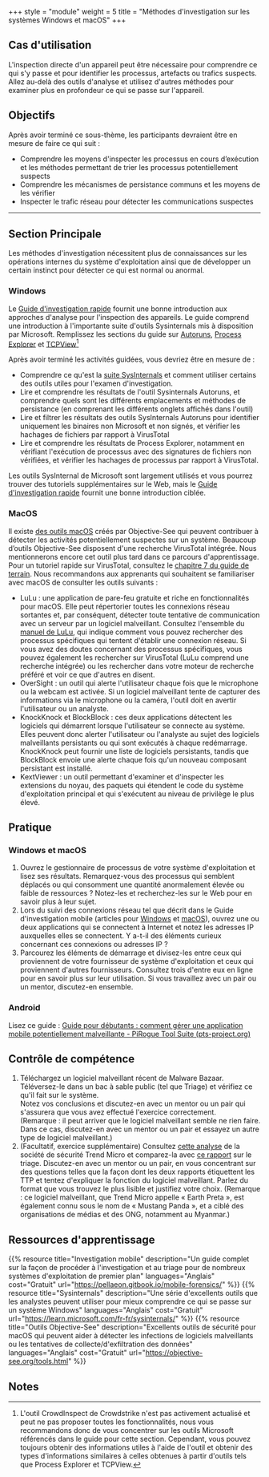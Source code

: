 +++
style = "module"
weight = 5
title = "Méthodes d'investigation sur les systèmes Windows et macOS"
+++

## Cas d'utilisation

L'inspection directe d'un appareil peut être nécessaire pour comprendre ce qui s'y passe et pour identifier les processus, artefacts ou trafics suspects. Allez au-delà des outils d'analyse et utilisez d'autres méthodes pour examiner plus en profondeur ce qui se passe sur l'appareil.

## Objectifs

Après avoir terminé ce sous-thème, les participants devraient être en mesure de faire ce qui suit :

- Comprendre les moyens d'inspecter les processus en cours d’exécution et les méthodes permettant de trier les processus potentiellement suspects
- Comprendre les mécanismes de persistance communs et les moyens de les vérifier
- Inspecter le trafic réseau pour détecter les communications suspectes

---
## Section Principale

Les méthodes d'investigation nécessitent plus de connaissances sur les opérations internes du système d'exploitation ainsi que de développer un certain instinct pour détecter ce qui est normal ou anormal.

### Windows

Le [Guide d'investigation rapide](https://pellaeon.gitbook.io/mobile-forensics/fr) fournit une bonne introduction aux approches d'analyse pour l'inspection des appareils. Le guide comprend une introduction à l'importante suite d'outils Sysinternals mis à disposition par Microsoft. Remplissez les sections du guide sur [Autoruns](https://pellaeon.gitbook.io/mobile-forensics/fr/windows/autoruns), [Process Explorer](https://pellaeon.gitbook.io/mobile-forensics/fr/windows/processes) et [TCPView](https://pellaeon.gitbook.io/mobile-forensics/fr/windows/network)[^1]

Après avoir terminé les activités guidées, vous devriez être en mesure de :

- Comprendre ce qu'est la [suite SysInternals](https://learn.microsoft.com/en-us/sysinternals/) et comment utiliser certains des outils utiles pour l'examen d'investigation.
- Lire et comprendre les résultats de l'outil Sysinternals Autoruns, et comprendre quels sont les différents emplacements et méthodes de persistance (en comprenant les différents onglets affichés dans l'outil)
- Lire et filtrer les résultats des outils SysInternals Autoruns pour identifier uniquement les binaires non Microsoft et non signés, et vérifier les hachages de fichiers par rapport à VirusTotal
- Lire et comprendre les résultats de Process Explorer, notamment en vérifiant l'exécution de processus avec des signatures de fichiers non vérifiées, et vérifier les hachages de processus par rapport à VirusTotal.

Les outils SysInternal de Microsoft sont largement utilisés et vous pourrez trouver des tutoriels supplémentaires sur le Web, mais le [Guide d'investigation rapide](https://pellaeon.gitbook.io/mobile-forensics/fr) fournit une bonne introduction ciblée.

### MacOS

Il existe [des outils macOS](https://objective-see.org/tools.html) créés par Objective-See qui peuvent contribuer à détecter les activités potentiellement suspectes sur un système. Beaucoup d’outils Objective-See disposent d'une recherche VirusTotal intégrée. Nous mentionnerons encore cet outil plus tard dans ce parcours d'apprentissage. Pour un tutoriel rapide sur VirusTotal, consultez le [chapitre 7 du guide de terrain](https://internews.org/wp-content/uploads/2024/12/Field-Guide-to-Incident-Response-for-Civil-Society-and-Media-Chapter-7-FR.pdf). Nous recommandons aux apprenants qui souhaitent se familiariser avec macOS de consulter les outils suivants :

- LuLu : une application de pare-feu gratuite et riche en fonctionnalités pour macOS. Elle peut répertorier toutes les connexions réseau sortantes et, par conséquent, détecter toute tentative de communication avec un serveur par un logiciel malveillant. Consultez l'ensemble du [manuel de LuLu](https://objective-see.org/products/lulu.html), qui indique comment vous pouvez rechercher des processus spécifiques qui tentent d'établir une connexion réseau. Si vous avez des doutes concernant des processus spécifiques, vous pouvez également les rechercher sur VirusTotal (LuLu comprend une recherche intégrée) ou les rechercher dans votre moteur de recherche préféré et voir ce que d'autres en disent.
- OverSight : un outil qui alerte l'utilisateur chaque fois que le microphone ou la webcam est activée. Si un logiciel malveillant tente de capturer des informations via le microphone ou la caméra, l'outil doit en avertir l'utilisateur ou un analyste.
- KnockKnock et BlockBlock : ces deux applications détectent les logiciels qui démarrent lorsque l'utilisateur se connecte au système. Elles peuvent donc alerter l'utilisateur ou l'analyste au sujet des logiciels malveillants persistants ou qui sont exécutés à chaque redémarrage. KnockKnock peut fournir une liste de logiciels persistants, tandis que BlockBlock envoie une alerte chaque fois qu'un nouveau composant persistant est installé.
- KextViewer : un outil permettant d'examiner et d'inspecter les extensions du noyau, des paquets qui étendent le code du système d'exploitation principal et qui s'exécutent au niveau de privilège le plus élevé.

## Pratique

### Windows et macOS

1. Ouvrez le gestionnaire de processus de votre système d'exploitation et lisez ses résultats. Remarquez-vous des processus qui semblent déplacés ou qui consomment une quantité anormalement élevée ou faible de ressources ? Notez-les et recherchez-les sur le Web pour en savoir plus à leur sujet.
2. Lors du suivi des connexions réseau tel que décrit dans le Guide d'investigation mobile (articles pour [Windows](https://pellaeon.gitbook.io/mobile-forensics/fr/windows/network) et [macOS](https://pellaeon.gitbook.io/mobile-forensics/mac/network)), ouvrez une ou deux applications qui se connectent à Internet et notez les adresses IP auxquelles elles se connectent. Y a-t-il des éléments curieux concernant ces connexions ou adresses IP ?
3. Parcourez les éléments de démarrage et divisez-les entre ceux qui proviennent de votre fournisseur de système d'exploitation et ceux qui proviennent d'autres fournisseurs. Consultez trois d'entre eux en ligne pour en savoir plus sur leur utilisation. Si vous travaillez avec un pair ou un mentor, discutez-en ensemble.

### Android

Lisez ce guide : [Guide pour débutants : comment gérer une application mobile potentiellement malveillante - PiRogue Tool Suite (pts-project.org)](https://pts-project.org/guides/g3/)

## Contrôle de compétence

1. Téléchargez un logiciel malveillant récent de Malware Bazaar. Téléversez-le dans un bac à sable public (tel que Triage) et vérifiez ce qu'il fait sur le système.  
    Notez vos conclusions et discutez-en avec un mentor ou un pair qui s'assurera que vous avez effectué l'exercice correctement.  
    (Remarque : il peut arriver que le logiciel malveillant semble ne rien faire. Dans ce cas, discutez-en avec un mentor ou un pair et essayez un autre type de logiciel malveillant.)
2. (Facultatif, exercice supplémentaire) Consultez [cette analyse](https://www.trendmicro.com/en_us/research/22/k/earth-preta-spear-phishing-governments-worldwide.html) de la société de sécurité Trend Micro et comparez-la avec [ce rapport](https://tria.ge/240207-qlmmrahhgr/behavioral1) sur le triage. Discutez-en avec un mentor ou un pair, en vous concentrant sur des questions telles que la façon dont les deux rapports étiquettent les TTP et tentez d'expliquer la fonction du logiciel malveillant. Parlez du format que vous trouvez le plus lisible et justifiez votre choix. (Remarque : ce logiciel malveillant, que Trend Micro appelle « Earth Preta », est également connu sous le nom de « Mustang Panda », et a ciblé des organisations de médias et des ONG, notamment au Myanmar.)


## Ressources d'apprentissage

{{% resource title="Investigation mobile" description="Un guide complet sur la façon de procéder à l'investigation et au triage pour de nombreux systèmes d'exploitation de premier plan" languages="Anglais" cost="Gratuit" url="https://pellaeon.gitbook.io/mobile-forensics/" %}}
{{% resource title="Sysinternals" description="Une série d'excellents outils que les analystes peuvent utiliser pour mieux comprendre ce qui se passe sur un système Windows" languages="Anglais" cost="Gratuit" url="https://learn.microsoft.com/fr-fr/sysinternals/" %}}
{{% resource title="Outils Objective-See" description="Excellents outils de sécurité pour macOS qui peuvent aider à détecter les infections de logiciels malveillants ou les tentatives de collecte/d'exfiltration des données" languages="Anglais" cost="Gratuit" url="https://objective-see.org/tools.html" %}}

## Notes

[^1]: L'outil CrowdInspect de Crowdstrike n'est pas activement actualisé et peut ne pas proposer toutes les fonctionnalités, nous vous recommandons donc de vous concentrer sur les outils Microsoft référencés dans le guide pour cette section. Cependant, vous pouvez toujours obtenir des informations utiles à l'aide de l'outil et obtenir des types d'informations similaires à celles obtenues à partir d'outils tels que Process Explorer et TCPView.

